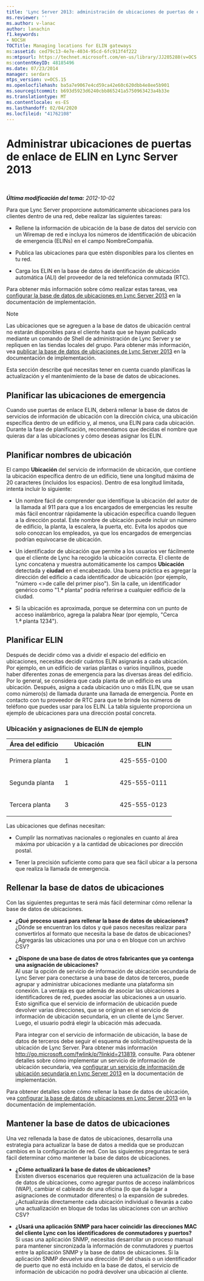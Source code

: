 ```yaml
---
title: 'Lync Server 2013: administración de ubicaciones de puertas de enlace de ELIN'
ms.reviewer: ''
ms.author: v-lanac
author: lanachin
f1.keywords:
- NOCSH
TOCTitle: Managing locations for ELIN gateways
ms:assetid: ced79c13-4e7e-4034-95cd-6fc913f4f222
ms:mtpsurl: https://technet.microsoft.com/en-us/library/JJ205288(v=OCS.15)
ms:contentKeyID: 48185496
ms.date: 07/23/2014
manager: serdars
mtps_version: v=OCS.15
ms.openlocfilehash: ba5a7e9067e4cd59ca42e60c620dbb4e8ee5b901
ms.sourcegitcommit: b693d5923d6240cbb865241a5750963423a4b33e
ms.translationtype: MT
ms.contentlocale: es-ES
ms.lasthandoff: 02/04/2020
ms.locfileid: "41762108"
---
```

<div data-xmlns="http://www.w3.org/1999/xhtml">

<div class="topic" data-xmlns="http://www.w3.org/1999/xhtml" data-msxsl="urn:schemas-microsoft-com:xslt" data-cs="http://msdn.microsoft.com/en-us/">

<div data-asp="http://msdn2.microsoft.com/asp">

# <a name="managing-locations-for-elin-gateways-in-lync-server-2013"></a>Administrar ubicaciones de puertas de enlace de ELIN en Lync Server 2013

</div>

<div id="mainSection">

<div id="mainBody">

<span> </span>

_**Última modificación del tema:** 2012-10-02_

Para que Lync Server proporcione automáticamente ubicaciones para los clientes dentro de una red, debe realizar las siguientes tareas:

  - Rellene la información de ubicación de la base de datos del servicio con un Wiremap de red e incluya los números de identificación de ubicación de emergencia (ELINs) en el campo NombreCompañía.

  - Publica las ubicaciones para que estén disponibles para los clientes en tu red.

  - Carga los ELIN en la base de datos de identificación de ubicación automática (ALI) del proveedor de la red telefónica conmutada (RTC).

Para obtener más información sobre cómo realizar estas tareas, vea [configurar la base de datos de ubicaciones en Lync Server 2013](lync-server-2013-configure-the-location-database.md) en la documentación de implementación.

<div>


> [!NOTE]  
> Las ubicaciones que se agreguen a la base de datos de ubicación central no estarán disponibles para el cliente hasta que se hayan publicado mediante un comando de Shell de administración de Lync Server y se repliquen en las tiendas locales del grupo. Para obtener más información, vea <A href="lync-server-2013-publish-the-location-database.md">publicar la base de datos de ubicaciones de Lync Server 2013</A> en la documentación de implementación.



</div>

Esta sección describe qué necesitas tener en cuenta cuando planificas la actualización y el mantenimiento de la base de datos de ubicaciones.

<div>

## <a name="planning-emergency-locations"></a>Planificar las ubicaciones de emergencia

Cuando use puertas de enlace ELIN, deberá rellenar la base de datos de servicios de información de ubicación con la dirección cívica, una ubicación específica dentro de un edificio y, al menos, una ELIN para cada ubicación. Durante la fase de planificación, recomendamos que decidas el nombre que quieras dar a las ubicaciones y cómo deseas asignar los ELIN.

<div>

## <a name="planning-location-names"></a>Planificar nombres de ubicación

El campo **Ubicación** del servicio de información de ubicación, que contiene la ubicación específica dentro de un edificio, tiene una longitud máxima de 20 caracteres (incluidos los espacios). Dentro de esa longitud limitada, intenta incluir lo siguiente:

  - Un nombre fácil de comprender que identifique la ubicación del autor de la llamada al 911 para que a los encargados de emergencias les resulte más fácil encontrar rápidamente la ubicación específica cuando lleguen a la dirección postal. Este nombre de ubicación puede incluir un número de edificio, la planta, la escalera, la puerta, etc. Evita los apodos que solo conozcan los empleados, ya que los encargados de emergencias podrían equivocarse de ubicación.

  - Un identificador de ubicación que permite a los usuarios ver fácilmente que el cliente de Lync ha recogido la ubicación correcta. El cliente de Lync concatena y muestra automáticamente los campos **Ubicación** detectada y **ciudad** en el encabezado. Una buena práctica es agregar la dirección del edificio a cada identificador de ubicación (por ejemplo, "número \<\>de calle del primer piso"). Sin la calle, un identificador genérico como "1.ª planta" podría referirse a cualquier edificio de la ciudad.

  - Si la ubicación es aproximada, porque se determina con un punto de acceso inalámbrico, agrega la palabra Near (por ejemplo, "Cerca 1.ª planta 1234").

</div>

<div>

## <a name="planning-elins"></a>Planificar ELIN

Después de decidir cómo vas a dividir el espacio del edificio en ubicaciones, necesitas decidir cuántos ELIN asignarás a cada ubicación. Por ejemplo, en un edificio de varias plantas o varios inquilinos, puede haber diferentes zonas de emergencia para las diversas áreas del edificio. Por lo general, se considera que cada planta de un edificio es una ubicación. Después, asigna a cada ubicación uno o más ELIN, que se usan como número(s) de llamada durante una llamada de emergencia. Ponte en contacto con tu proveedor de RTC para que te brinde los números de teléfono que puedes usar para los ELIN. La tabla siguiente proporciona un ejemplo de ubicaciones para una dirección postal concreta.

### <a name="sample-location-and-elin-assignments"></a>Ubicación y asignaciones de ELIN de ejemplo

<table>
<colgroup>
<col style="width: 33%" />
<col style="width: 33%" />
<col style="width: 33%" />
</colgroup>
<thead>
<tr class="header">
<th>Área del edificio</th>
<th>Ubicación</th>
<th>ELIN</th>
</tr>
</thead>
<tbody>
<tr class="odd">
<td><p>Primera planta</p></td>
<td><p>1</p></td>
<td><p>425-555-0100</p></td>
</tr>
<tr class="even">
<td><p>Segunda planta</p></td>
<td><p>1</p></td>
<td><p>425-555-0111</p></td>
</tr>
<tr class="odd">
<td><p>Tercera planta</p></td>
<td><p>3</p></td>
<td><p>425-555-0123</p></td>
</tr>
</tbody>
</table>


Las ubicaciones que definas necesitan:

  - Cumplir las normativas nacionales o regionales en cuanto al área máxima por ubicación y a la cantidad de ubicaciones por dirección postal.

  - Tener la precisión suficiente como para que sea fácil ubicar a la persona que realiza la llamada de emergencia.

</div>

</div>

<div>

## <a name="populating-the-location-database"></a>Rellenar la base de datos de ubicaciones

Con las siguientes preguntas te será más fácil determinar cómo rellenar la base de datos de ubicaciones.

  - **¿Qué proceso usará para rellenar la base de datos de ubicaciones?**  
    ¿Dónde se encuentran los datos y qué pasos necesitas realizar para convertirlos al formato que necesita la base de datos de ubicaciones? ¿Agregarás las ubicaciones una por una o en bloque con un archivo CSV?

<!-- end list -->

  - **¿Dispone de una base de datos de otros fabricantes que ya contenga una asignación de ubicaciones?**  
    Al usar la opción de servicio de información de ubicación secundaria de Lync Server para conectarse a una base de datos de terceros, puede agrupar y administrar ubicaciones mediante una plataforma sin conexión. La ventaja es que además de asociar las ubicaciones a identificadores de red, puedes asociar las ubicaciones a un usuario. Esto significa que el servicio de información de ubicación puede devolver varias direcciones, que se originan en el servicio de información de ubicación secundaria, en un cliente de Lync Server. Luego, el usuario podrá elegir la ubicación más adecuada.
    
    Para integrar con el servicio de información de ubicación, la base de datos de terceros debe seguir el esquema de solicitud/respuesta de la ubicación de Lync Server. Para obtener más información <http://go.microsoft.com/fwlink/p/?linkid=213819>, consulte. Para obtener detalles sobre cómo implementar un servicio de información de ubicación secundaria, vea [configurar un servicio de información de ubicación secundaria en Lync Server 2013](lync-server-2013-configure-a-secondary-location-information-service.md) en la documentación de implementación.

Para obtener detalles sobre cómo rellenar la base de datos de ubicación, vea [configurar la base de datos de ubicaciones en Lync Server 2013](lync-server-2013-configure-the-location-database.md) en la documentación de implementación.

</div>

<div>

## <a name="maintaining-the-location-database"></a>Mantener la base de datos de ubicaciones

Una vez rellenada la base de datos de ubicaciones, desarrolla una estrategia para actualizar la base de datos a medida que se produzcan cambios en la configuración de red. Con las siguientes preguntas te será fácil determinar cómo mantener la base de datos de ubicaciones.

  - **¿Cómo actualizará la base de datos de ubicaciones?**  
    Existen diversos escenarios que requieren una actualización de la base de datos de ubicaciones, como agregar puntos de acceso inalámbricos (WAP), cambiar el cableado de una oficina (lo que da lugar a asignaciones de conmutador diferentes) o la expansión de subredes. ¿Actualizarás directamente cada ubicación individual o llevarás a cabo una actualización en bloque de todas las ubicaciones con un archivo CSV?

<!-- end list -->

  - **¿Usará una aplicación SNMP para hacer coincidir las direcciones MAC del cliente Lync con los identificadores de conmutadores y puertos?**  
    Si usas una aplicación SNMP, necesitas desarrollar un proceso manual para mantener sincronizada la información de conmutadores y puertos entre la aplicación SNMP y la base de datos de ubicaciones. Si la aplicación SNMP devuelve una dirección IP del chasis o un identificador de puerto que no está incluido en la base de datos, el servicio de información de ubicación no podrá devolver una ubicación al cliente.

</div>

</div>

<span> </span>

</div>

</div>

</div>

